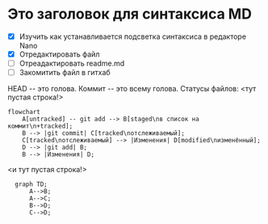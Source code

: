 # Это заголовок для синтаксиса MD
 * [x] Изучить как устанавливается подсветка синтаксиса в редакторе Nano
 * [x] Отредактировать файл
 * [ ] Отреадактировать readme.md
 * [ ] Закомитить файл в гитхаб

HEAD -- это голова.
Коммит -- это всему голова.
Статусы файлов:
<тут пустая строка!>

```mermaid
flowchart
    A[untracked] -- git add --> B[staged\nв список на коммит\n+tracked];
    B --> |git commit| C[tracked\nотслеживаемый];
    C[tracked\nотслеживаемый] --> |Изменения| D[modified\nизменённый];
    D --> |git add| B;
    B --> |Изменения| D;
```
<и тут пустая строка!> 

```mermaid
  graph TD;
      A-->B;
      A-->C;
      B-->D;
      C-->D;
```

